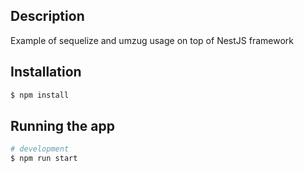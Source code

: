 ## Description

Example of sequelize and umzug usage on top of NestJS framework

## Installation

```bash
$ npm install
```

## Running the app

```bash
# development
$ npm run start
```
